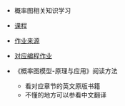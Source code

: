 * 概率图相关知识学习

* [课程](https://www.coursera.org/learn/probabilistic-graphical-models)
* [作业来源](https://github.com/marbramen/ProbabilisticGraphicalModels/tree/master/FirstHomework)
* [对应编程作业](http://www.cnblogs.com/tornadomeet/archive/2013/05/12/3074329.html)


* 《概率图模型-原理与应用》阅读方法
    * 看对应章节的英文原版书籍
    * 不懂的地方可以参看中文翻译